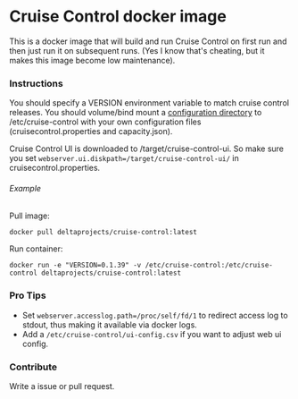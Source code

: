# Cruise Control docker image

This is a docker image that will build and run Cruise Control on first run and then just run it on subsequent runs. (Yes I know that's cheating, but it makes this image become low maintenance).

### Instructions
You should specify a VERSION environment variable to match cruise control releases.
You should volume/bind mount a [configuration directory](https://github.com/linkedin/cruise-control/tree/master/config) to /etc/cruise-control with your own configuration files (cruisecontrol.properties and capacity.json).

Cruise Control UI is downloaded to /target/cruise-control-ui. So make sure you set `webserver.ui.diskpath=/target/cruise-control-ui/` in cruisecontrol.properties.

###### Example

Pull image:
```
docker pull deltaprojects/cruise-control:latest
```

Run container:
```
docker run -e "VERSION=0.1.39" -v /etc/cruise-control:/etc/cruise-control deltaprojects/cruise-control:latest
```

### Pro Tips

* Set `webserver.accesslog.path=/proc/self/fd/1` to redirect access log to stdout, thus making it available via docker logs.
* Add a `/etc/cruise-control/ui-config.csv` if you want to adjust web ui config.

### Contribute

Write a issue or pull request.
